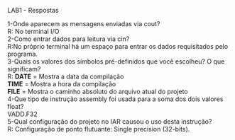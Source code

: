 LAB1 - Respostas

1-Onde aparecem as mensagens enviadas via cout?  
R: No terminal I/O  
2-Como entrar dados para leitura via cin?  
R:No próprio terminal há um espaço para entrar os dados requisitados pelo programa.  
3-Quais os valores dos símbolos pré-definidos que você escolheu? O que significam?  
R: __DATE__ = Mostra a data da compilação  
   __TIME__ = Mostra a hora da compilação  
   __FILE__ = Mostra o caminho absoluto do arquivo atual do projeto  
4-Que tipo de instrução assembly foi usada para a soma dos dois valores float?  
VADD.F32  
5-Qual configuração do projeto no IAR causou o uso desta instrução?  
R: Configuração de ponto flutuante: Single precision (32-bits).  
